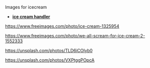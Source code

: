Images for icecream

- **[ice cream handler](https://github.com/valgaze/df-cheatkit/blob/master/src/webhook/util/icecream_helper.ts#L39)**

https://www.freeimages.com/photo/ice-cream-1325954

https://www.freeimages.com/photo/we-all-scream-for-ice-cream-2-1552333

https://unsplash.com/photos/TLD6iCOlyb0

https://unsplash.com/photos/VXPtggPOpcA
